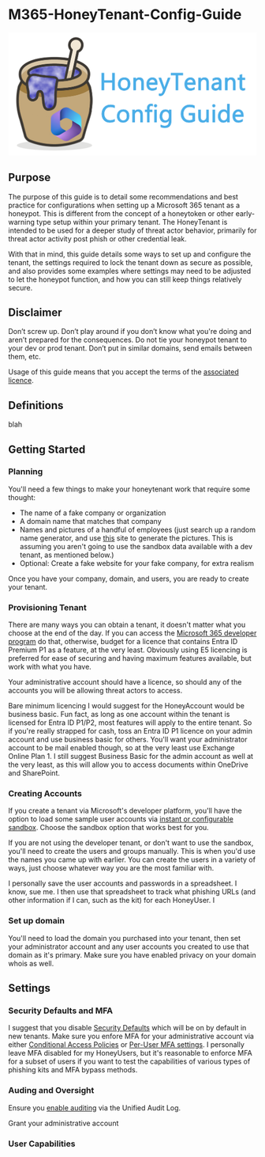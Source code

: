 # M365-HoneyTenant-Config-Guide
![alt text](res/honeytenantlogofulltrans.png)
## Purpose
The purpose of this guide is to detail some recommendations and best practice for configurations when setting up a Microsoft 365 tenant as a honeypot. This is different from the concept of a honeytoken or other early-warning type setup within your primary tenant. The HoneyTenant is intended to be used for a deeper study of threat actor behavior, primarily for threat actor activity post phish or other credential leak.

With that in mind, this guide details some ways to set up and configure the tenant, the settings required to lock the tenant down as secure as possible, and also provides some examples where settings may need to be adjusted to let the honeypot function, and how you can still keep things relatively secure.

## Disclaimer
Don’t screw up. Don’t play around if you don’t know what you're doing and aren’t prepared for the consequences. Do not tie your honeypot tenant to your dev or prod tenant. Don’t put in similar domains, send emails between them, etc. 

Usage of this guide means that you accept the terms of the [associated licence](LICENSE.md).

## Definitions
blah

## Getting Started
### Planning
You'll need a few things to make your honeytenant work that require some thought:

- The name of a fake company or organization
- A domain name that matches that company
- Names and pictures of a handful of employees (just search up a random name generator, and use [this](https://thispersondoesnotexist.com/) site to generate the pictures. This is assuming you aren't going to use the sandbox data available with a dev tenant, as mentioned below.)
- Optional: Create a fake website for your fake company, for extra realism

Once you have your company, domain, and users, you are ready to create your tenant.

### Provisioning Tenant
There are many ways you can obtain a tenant, it doesn't matter what you choose at the end of the day. If you can access the [Microsoft 365 developer program](https://learn.microsoft.com/en-us/office/developer-program/microsoft-365-developer-program-get-started) do that, otherwise, budget for a licence that contains Entra ID Premium P1 as a feature, at the very least. Obviously using E5 licencing is preferred for ease of securing and having maximum features available, but work with what you have.

Your administrative account should have a licence, so should any of the accounts you will be allowing threat actors to access.

Bare minimum licencing I would suggest for the HoneyAccount would be business basic. Fun fact, as long as one account within the tenant is licensed for Entra ID P1/P2, most features will apply to the entire tenant. So if you're really strapped for cash, toss an Entra ID P1 licence on your admin account and use business basic for others. You'll want your administrator account to be mail enabled though, so at the very least use Exchange Online Plan 1. I still suggest Business Basic for the admin account as well at the very least, as this will allow you to access documents within OneDrive and SharePoint.

### Creating Accounts
If you create a tenant via Microsoft's developer platform, you'll have the option to load some sample user accounts via [instant or configurable sandbox](https://learn.microsoft.com/en-us/office/developer-program/microsoft-365-developer-program-get-started#instant-sandbox). Choose the sandbox option that works best for you.

If you are not using the developer tenant, or don't want to use the sandbox, you'll need to create the users and groups manually. This is when you'd use the names you came up with earlier. You can create the users in a variety of ways, just choose whatever way you are the most familiar with.

I personally save the user accounts and passwords in a spreadsheet. I know, sue me. I then use that spreadsheet to track what phishing URLs (and other information if I can, such as the kit) for each HoneyUser. I 

### Set up domain
You'll need to load the domain you purchased into your tenant, then set your administrator account and any user accounts you created to use that domain as it's primary. Make sure you have enabled privacy on your domain whois as well.

## Settings
### Security Defaults and MFA
I suggest that you disable [Security Defaults](https://learn.microsoft.com/en-us/entra/fundamentals/security-defaults) which will be on by default in new tenants. Make sure you enfore MFA for your administrative account via either [Conditional Access Policies](https://learn.microsoft.com/en-us/entra/identity/conditional-access/howto-conditional-access-policy-admin-mfa) or [Per-User MFA settings](https://learn.microsoft.com/en-us/entra/fundamentals/security-defaults). I personally leave MFA disabled for my HoneyUsers, but it's reasonable to enforce MFA for a subset of users if you want to test the capabilities of various types of phishing kits and MFA bypass methods.

### Auding and Oversight
Ensure you [enable auditing](https://learn.microsoft.com/en-us/purview/audit-log-enable-disable?tabs=microsoft-purview-portal#turn-on-auditing) via the Unified Audit Log.

Grant your administrative account 

### User Capabilities

